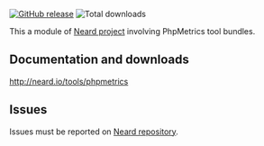 [![GitHub release](https://img.shields.io/github/release/crazy-max/neard-tool-phpmetrics.svg?style=flat-square)](https://github.com/crazy-max/neard-tool-phpmetrics/releases/latest)
![Total downloads](https://img.shields.io/github/downloads/crazy-max/neard-tool-phpmetrics/total.svg?style=flat-square)

This a module of [Neard project](https://github.com/crazy-max/neard) involving PhpMetrics tool bundles.

## Documentation and downloads

http://neard.io/tools/phpmetrics

## Issues

Issues must be reported on [Neard repository](https://github.com/crazy-max/neard/issues).
